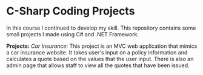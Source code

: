 # C-Sharp Coding Projects

In this course I continued to develop my skill.  This repository contains some small projects I made using C# and .NET Framework.

**Projects:**
_Car Insurance:_
This project is an MVC web application that mimics a car insurance website.  It takes user's input on a policy information and calculates a quote based on the values that the user input.  There is also an admin page that allows staff to view all the quotes that have been issued.
